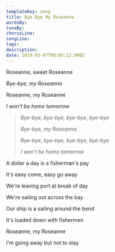 ```yaml
---
templateKey: song
title: Bye-Bye My Roseanna  
wordsBy:
tuneBy:
chorusLine:
songLine:
tags:
description:
date: 2019-03-07T08:05:12.000Z
---
```

Roseanne, sweet Roseanne

*Bye-bye, my Roseanna*

Roseanne, my Roseanne

*I won\'t be home tomorrow*

> *Bye-bye, bye-bye, bye-bye, bye-bye*
>
> *Bye-bye, my Roseanna*
>
> *Bye-bye, bye-bye, bye-bye, bye-bye*
>
> *I won\'t be home tomorrow*

A dollar a day is a fisherman's pay

It's easy come, easy go away

We're leaving port at break of day

We're sailing out across the bay

Our ship is a sailing around the bend

It's loaded down with fishermen

Roseanne, my Roseanne

I'm going away but not to stay
